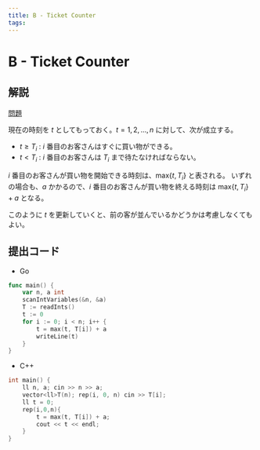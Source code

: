 ```yaml
---
title: B - Ticket Counter
tags:
---
```


# B - Ticket Counter

## 解説

[問題](https://atcoder.jp/contests/abc358/tasks/abc358_b)

現在の時刻を $t$ としてもっておく。$t=1,2,\dots,n$ に対して、次が成立する。

- $t \ge T_i$ : $i$ 番目のお客さんはすぐに買い物ができる。
- $t < T_i$ : $i$ 番目のお客さんは $T_i$ まで待たなければならない。

$i$ 番目のお客さんが買い物を開始できる時刻は、$\mathrm{max}\{t, T_i\}$ と表される。
いずれの場合も、$a$ かかるので、$i$ 番目のお客さんが買い物を終える時刻は $\mathrm{max}\{t, T_i\} + a$ となる。

このように $t$ を更新していくと、前の客が並んでいるかどうかは考慮しなくてもよい。

## 提出コード

- Go

```go
func main() {
	var n, a int
	scanIntVariables(&n, &a)
	T := readInts()
	t := 0
	for i := 0; i < n; i++ {
		t = max(t, T[i]) + a
		writeLine(t)
	}
}
```

- C++

```cpp
int main() {
    ll n, a; cin >> n >> a;
    vector<ll>T(n); rep(i, 0, n) cin >> T[i];
    ll t = 0;
    rep(i,0,n){
        t = max(t, T[i]) + a;
        cout << t << endl;
    }
}
```
